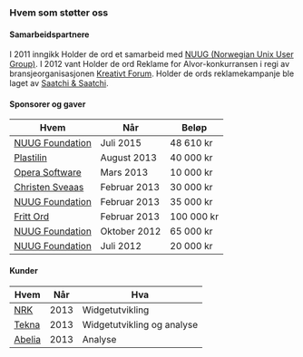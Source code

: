 ### Hvem som støtter oss

#### Samarbeidspartnere

I 2011 inngikk Holder de ord et samarbeid med [NUUG (Norwegian Unix User Group)](http://www.nuug.no/). I 2012 vant Holder de ord Reklame for Alvor-konkurransen i regi av bransjeorganisasjonen [Kreativt Forum](http://kreativtforum.no/). Holder de ords reklamekampanje ble laget av [Saatchi & Saatchi](https://saatchi.no/).

#### Sponsorer og gaver

| Hvem                      | Når          | Beløp      |
| ------------------------- | ------------ | ---------- |
| [NUUG Foundation][nuug]   | Juli 2015    | 48 610 kr  |
| [Plastilin][plastilin]    | August 2013  | 40 000 kr  |
| [Opera Software][opera]   | Mars 2013    | 10 000 kr  |
| [Christen Sveaas][sveaas] | Februar 2013 | 30 000 kr  |
| [NUUG Foundation][nuug]   | Februar 2013 | 35 000 kr  |
| [Fritt Ord][fritt-ord]    | Februar 2013 | 100 000 kr |
| [NUUG Foundation][nuug]   | Oktober 2012 | 65 000 kr  |
| [NUUG Foundation][nuug]   | Juli 2012    | 20 000 kr  |

#### Kunder

| Hvem             | Når  | Hva                        |
| ---------------- | ---- | ----                       |
| [NRK][nrk]       | 2013 | Widgetutvikling            |
| [Tekna][tekna]   | 2013 | Widgetutvikling og analyse |
| [Abelia][abelia] | 2013 | Analyse                    |

[nuug]: http://www.nuug.no/
[plastilin]: http://www.plastilin.no/
[opera]: http://www.opera.com/
[sveaas]: https://en.wikipedia.org/wiki/Christen_Sveaas
[fritt-ord]: http://www.frittord.no/
[nrk]: http://www.nrk.no/
[tekna]: https://www.tekna.no/
[abelia]: http://abelia.no/